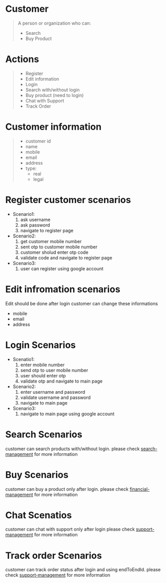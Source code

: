 # Customer
> A person or organization who can:
>   * Search
>   * Buy Product


# Actions
>   * Register
>   * Edit information
>   * Login
>   * Search with/without login
>   * Buy product (need to login)
>   * Chat with Support
>   * Track Order

# Customer information
>   * customer id
>   * name
>   * mobile
>   * email
>   * address
>   * type:
>     * real
>     * legal


# Register customer scenarios
- Scenario1:
    1. ask username
    2. ask password
    3. navigate to register page
- Scenario2:
    1. get customer mobile number
    2. sent otp to customer mobile number
    3. customer sholud enter otp code
    4. validate code and navigate to register page
- Scenario3:
    1. user can register using google account

# Edit infromation scenarios
Edit should be done after login
customer can change these informations
* mobile
* email
* address

# Login Scenarios
- Scenatio1:
    1. enter mobile number
    2. send otp to user mobile number
    3. user should enter otp
    4. validate otp and navigate to main page
- Scenario2: 
    1. enter username and password
    2. validate username and password
    3. navigate to main page
- Scenario3:
    1. navigate to main page using google account

# Search Scenarios
customer can search products with/without login.
please check [search-management](search-management.md) for more information

# Buy Scenarios
customer can buy a product only after login.
please check [financial-management](financial-management.md) for more information

# Chat Scenatios
customer can chat with support only after login
please check [support-management](support-management.md) for more information

# Track order Scenarios
customer can track order status after login and using endToEndId. please check [support-management](support-management.md) for more information